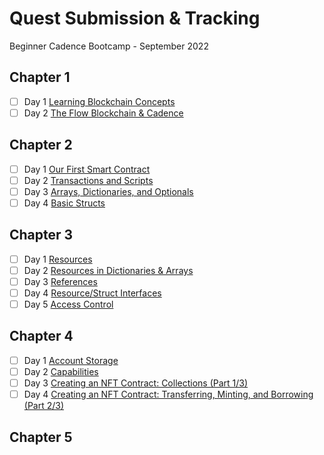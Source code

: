 # Quest Submission & Tracking
Beginner Cadence Bootcamp - September 2022


## Chapter 1
- [ ] Day 1 [Learning Blockchain Concepts](https://github.com/itsFrankenSense/quest-submission/blob/main/chapter1.0/day1)
- [ ] Day 2 [The Flow Blockchain & Cadence](https://github.com/itsFrankenSense/quest-submission/blob/main/chapter1.0/day2)

## Chapter 2
- [ ] Day 1 [Our First Smart Contract](https://github.com/itsFrankenSense/quest-submission/blob/main/chapter2.0/day1)
- [ ] Day 2 [Transactions and Scripts](https://github.com/itsFrankenSense/quest-submission/blob/main/chapter2.0/day2)
- [ ] Day 3 [Arrays, Dictionaries, and Optionals](https://github.com/itsFrankenSense/quest-submission/blob/main/chapter2.0/day3)
- [ ] Day 4 [Basic Structs](https://github.com/itsFrankenSense/quest-submission/blob/main/chapter2.0/day4)

## Chapter 3
- [ ] Day 1 [Resources](https://github.com/itsFrankenSense/quest-submission/blob/main/chapter3.0/day1)
- [ ] Day 2 [Resources in Dictionaries & Arrays](https://github.com/itsFrankenSense/quest-submission/blob/main/chapter3.0/day2)
- [ ] Day 3 [References](https://github.com/itsFrankenSense/quest-submission/blob/main/chapter3.0/day3)
- [ ] Day 4 [Resource/Struct Interfaces](https://github.com/itsFrankenSense/quest-submission/blob/main/chapter3.0/day4)
- [ ] Day 5 [Access Control](https://github.com/itsFrankenSense/quest-submission/blob/main/chapter3.0/day5)

## Chapter 4
- [ ] Day 1 [Account Storage](https://github.com/itsFrankenSense/quest-submission/blob/main/chapter4.0/day1)
- [ ] Day 2 [Capabilities](https://github.com/itsFrankenSense/quest-submission/blob/main/chapter4.0/day2)
- [ ] Day 3 [Creating an NFT Contract: Collections (Part 1/3)](https://github.com/itsFrankenSense/quest-submission/blob/main/chapter4.0/day3)
- [ ] Day 4 [Creating an NFT Contract: Transferring, Minting, and Borrowing (Part 2/3)](https://github.com/itsFrankenSense/quest-submission/blob/main/chapter4.0/day4)

## Chapter 5
